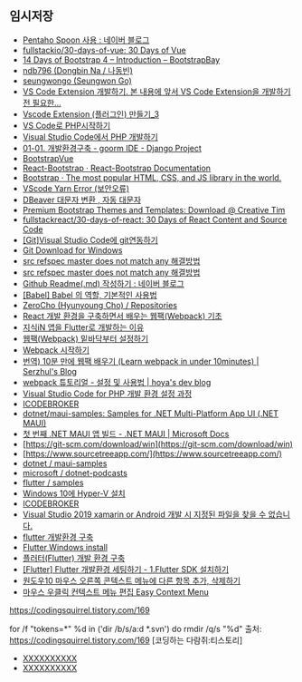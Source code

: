 

## 임시저장
- [Pentaho Spoon 사용 : 네이버 블로그](https://m.blog.naver.com/PostView.naver?isHttpsRedirect=true&blogId=suin2_91&logNo=221519804682)
- [fullstackio/30-days-of-vue: 30 Days of Vue](https://github.com/fullstackio/30-days-of-vue)
- [14 Days of Bootstrap 4 – Introduction – BootstrapBay](https://bootstrapbay.com/blog/14-days-bootstrap-4/)
- [ndb796 (Dongbin Na / 나동빈)](https://github.com/ndb796)
- [seungwongo (Seungwon Go)](https://github.com/seungwongo)
- [VS Code Extension 개발하기. 본 내용에 앞서 VS Code Extension을 개발하기 전 필요한…](https://medium.com/frontend-developers/vs-code-extension-%EA%B0%9C%EB%B0%9C%ED%95%98%EA%B8%B0-ae933343d2b5)
- [Vscode Extension (플러그인) 만들기_3](https://kdinner.tistory.com/8?category=308458)
- [VS Code로 PHP시작하기](https://velog.io/@jiyoonoh-dev/VS-Code%EB%A1%9C-PHP%EC%8B%9C%EC%9E%91%ED%95%98%EA%B8%B0)
- [Visual Studio Code에서 PHP 개발하기](https://lordofkangs.tistory.com/m/41)
- [01-01. 개발환경구축 - goorm IDE - Django Project](https://wikidocs.net/110794)
- [BootstrapVue](https://bootstrap-vue.org/)
- [React-Bootstrap · React-Bootstrap Documentation](https://react-bootstrap.github.io/)
- [Bootstrap · The most popular HTML, CSS, and JS library in the world.](https://getbootstrap.com/)
- [VScode Yarn Error (보안오류)](https://velog.io/@ainochi95/VScode-Yarn-Error-%EB%B3%B4%EC%95%88%EC%98%A4%EB%A5%98)
- [DBeaver 대문자 변환 , 자동 대문자](https://jin2rang.tistory.com/m/entry/DBeaver-%EB%8C%80%EB%AC%B8%EC%9E%90-%EB%B3%80%ED%99%98-%EC%9E%90%EB%8F%99-%EB%8C%80%EB%AC%B8%EC%9E%90)
- [Premium Bootstrap Themes and Templates: Download @ Creative Tim](https://www.creative-tim.com/)
- [fullstackreact/30-days-of-react: 30 Days of React Content and Source Code](https://github.com/fullstackreact/30-days-of-react)
- [[Git]Visual Studio Code에 git연동하기](https://earth-95.tistory.com/87)
- [Git Download for Windows](https://git-scm.com/download/win)
- [src refspec master does not match any 해결방법](https://velog.io/@kimiszero/github-src-refspec-master-does-not-match-any-%ED%95%B4%EA%B2%B0%EB%B0%A9%EB%B2%95)
- [src refspec master does not match any 해결방법](https://velog.io/@kimiszero/github-src-refspec-master-does-not-match-any-%ED%95%B4%EA%B2%B0%EB%B0%A9%EB%B2%95)
- [Github Readme(.md) 작성하기 : 네이버 블로그](https://m.blog.naver.com/PostView.naver?blogId=tpgns8488&logNo=220933430056&proxyReferer=)
- [[Babel] Babel 의 역할, 기본적인 사용법](https://javacpro.tistory.com/m/77)
- [ZeroCho (Hyunyoung Cho) / Repositories](https://github.com/ZeroCho?before=Y3Vyc29yOnYyOpK5MjAxNi0wMi0yMFQwMTowMzo0OSswOTowMM4DGvO0&tab=repositories)
- [React 개발 환경을 구축하면서 배우는 웹팩(Webpack) 기초](https://velog.io/@jeff0720/React-%EA%B0%9C%EB%B0%9C-%ED%99%98%EA%B2%BD%EC%9D%84-%EA%B5%AC%EC%B6%95%ED%95%98%EB%A9%B4%EC%84%9C-%EB%B0%B0%EC%9A%B0%EB%8A%94-Webpack-%EA%B8%B0%EC%B4%88)
- [지식iN 앱을 Flutter로 개발하는 이유](https://d2.naver.com/helloworld/3384599)
- [웹팩(Webpack) 밑바닥부터 설정하기](https://365kim.tistory.com/35)
- [Webpack 시작하기](https://velog.io/@decody/Webpack-%EC%84%A4%EC%A0%95)
- [번역) 10분 만에 웹팩 배우기 (Learn webpack in under 10minutes) | Serzhul's Blog](https://serzhul.io/JavaScript/learn-webpack-in-under-10minutes/)
- [webpack 튜토리얼 - 설정 및 사용법 | hoya's dev blog](https://hoya-kim.github.io/2021/08/27/webpack-tutorial/)
- [Visual Studio Code for PHP 개발 환경 설정 과정](https://tsblog.simulz.kr/m/1093)
- [ICODEBROKER](https://icodebroker.tistory.com)
- [dotnet/maui-samples: Samples for .NET Multi-Platform App UI (.NET MAUI)](https://github.com/dotnet/maui-samples)
- [첫 번째 .NET MAUI 앱 빌드 - .NET MAUI | Microsoft Docs](https://docs.microsoft.com/ko-kr/dotnet/maui/get-started/first-app?pivots=devices-android)
- [https://git-scm.com/download/win](https://git-scm.com/download/win)
- [https://www.sourcetreeapp.com/](https://www.sourcetreeapp.com/)
- [dotnet / maui-samples](https://github.com/dotnet/maui-samples)
- [microsoft / dotnet-podcasts](https://github.com/microsoft/dotnet-podcasts)
- [flutter / samples](https://github.com/flutter/samples)
- [Windows 10에 Hyper-V 설치](https://docs.microsoft.com/ko-kr/virtualization/hyper-v-on-windows/quick-start/enable-hyper-v)
- [ICODEBROKER](https://icodebroker.tistory.com/)
- [Visual Studio 2019 xamarin or Android 개발 시 지정된 파일을 찾을 수 없습니다.](https://developercommunity.visualstudio.com/t/visual-studio-2019-xamarin-or-android-%E1%84%80%E1%85%A2%E1%84%87%E1%85%A1%E1%86%AF-%E1%84%89%E1%85%B5-%E1%84%8C%E1%85%B5%E1%84%8C/1270632)
- [flutter 개발환경 구축](https://bluemoonworld.tistory.com/4)
- [Flutter Windows install](https://docs.flutter.dev/get-started/install/windows)
- [플러터(Flutter) 개발 환경 구축](https://brunch.co.kr/@mystoryg/114)
- [[Flutter] Flutter 개발환경 세팅하기 - 1.Flutter SDK 설치하기](https://devkingdom.tistory.com/188)
- [원도우10 마우스 오른쪽 콘텍스트 메뉴에 다른 항목 추가, 삭제하기](https://zkim0115.tistory.com/610)
- [마우스 우클릭 컨텍스트 메뉴 편집 Easy Context Menu](https://itons.net/%EB%A7%88%EC%9A%B0%EC%8A%A4-%EC%9A%B0%ED%81%B4%EB%A6%AD-%EC%BB%A8%ED%85%8D%EC%8A%A4%ED%8A%B8-%EB%A9%94%EB%89%B4-%ED%8E%B8%EC%A7%91-easy-context-menu/)


https://codingsquirrel.tistory.com/169


for /f "tokens=*" %d in ('dir /b/s/a:d *.svn') do rmdir /q/s "%d"
출처: https://codingsquirrel.tistory.com/169 [코딩하는 다람쥐:티스토리]




- [XXXXXXXXXX](YYYYYYYYYY)
- [XXXXXXXXXX](YYYYYYYYYY)




